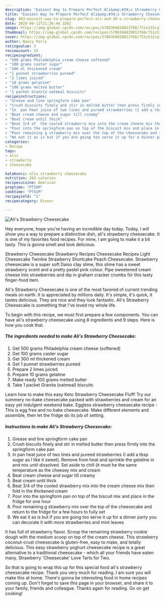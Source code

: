 ```yaml
---
description: "Easiest Way to Prepare Perfect Ali&amp;#39;s Strawberry Cheesecake"
title: "Easiest Way to Prepare Perfect Ali&amp;#39;s Strawberry Cheesecake"
slug: 463-easiest-way-to-prepare-perfect-ali-and-39-s-strawberry-cheesecake
date: 2020-09-12T21:26:44.326Z
image: https://img-global.cpcdn.com/recipes/5780366829813760/751x532cq70/alis-strawberry-cheesecake-recipe-main-photo.jpg
thumbnail: https://img-global.cpcdn.com/recipes/5780366829813760/751x532cq70/alis-strawberry-cheesecake-recipe-main-photo.jpg
cover: https://img-global.cpcdn.com/recipes/5780366829813760/751x532cq70/alis-strawberry-cheesecake-recipe-main-photo.jpg
author: Nancy Perry
ratingvalue: 3
reviewcount: 15
recipeingredient:
- "500 grams Philadelphia cream cheese softened"
- "100 grams caster sugar"
- "300 ml thickened cream"
- "1 punnet strawberries pureed"
- "2 limes juiced"
- "10 grams gelatine"
- "100 grams melted butter"
- "1 packet Granita oatmeal biscuits"
recipeinstructions:
- "Grease and line springform cake pan"
- "Crush biscuits finely and stir in melted butter then press firmly into the springform cake pan"
- "In  pan heat juice of two lines and pureed strawberries (I add a tbsp sugar as I like it sweet).  Remove from heat and sprinkle the gelatine in and mix until dissolved.  Set aside to chill (it must he the same temperature as the cheesey mix and cream"
- "Beat cream cheese and sugar till creamy"
- "Beat cream until thick"
- "Beat 3/4 of  the cooled strawberry mix into the cream cheese mix then fold in the thickened cream"
- "Pour into the springform pan on top of the biscuit mix and place in the fridge for one hour"
- "Pour remaining g strawberry mix over the top of the cheesecake and return to the fridge for a few hours to fully set"
- "We eat it as is but if you are going too serve it up for a dinner party you can decorate it with more strawberries and mint leaves"
categories:
- Recipe
tags:
- alis
- strawberry
- cheesecake

katakunci: alis strawberry cheesecake 
nutrition: 263 calories
recipecuisine: American
preptime: "PT26M"
cooktime: "PT41M"
recipeyield: "1"
recipecategory: Dinner

---
```



![Ali&#39;s Strawberry Cheesecake](https://img-global.cpcdn.com/recipes/5780366829813760/751x532cq70/alis-strawberry-cheesecake-recipe-main-photo.jpg)

Hey everyone, hope you're having an incredible day today. Today, I will show you a way to prepare a distinctive dish, ali&#39;s strawberry cheesecake. It is one of my favorites food recipes. For mine, I am going to make it a bit tasty. This is gonna smell and look delicious.

Strawberry Cheesecake Strawberry Recipes Cheesecake Recipes Light Cheesecake Twinkie Strawberry Shortcake Peach Cheesecake. Strawberry cheesecake is a super soft Daiso clay slime, this slime has a sweet strawberry scent and a pretty pastel pink colour. Pipe sweetened cream cheese into strawberries and dip in graham cracker crumbs for this tasty finger-food item.

Ali&#39;s Strawberry Cheesecake is one of the most favored of current trending meals on earth. It is appreciated by millions daily. It's simple, it's quick, it tastes delicious. They are nice and they look fantastic. Ali&#39;s Strawberry Cheesecake is something that I've loved my whole life.


To begin with this recipe, we must first prepare a few components. You can have ali&#39;s strawberry cheesecake using 8 ingredients and 9 steps. Here is how you cook that.

<!--inarticleads1-->

##### The ingredients needed to make Ali&#39;s Strawberry Cheesecake:

1. Get 500 grams Philadelphia cream cheese (softened)
1. Get 100 grams caster sugar
1. Get 300 ml thickened cream
1. Get 1 punnet strawberries pureed
1. Prepare 2 limes juiced
1. Prepare 10 grams gelatine
1. Make ready 100 grams melted butter
1. Take 1 packet Granita (oatmeal) biscuits


Learn how to make this easy Keto Strawberry Cheesecake Fluff! Try our summery no-bake cheesecake packed with strawberries and cream for an easy yet indulgent weekend bake. Eggless strawberry cheesecake recipe - This is egg free and no bake cheesecake. Make different elements and assemble, then let the fridge do its job of setting. 

<!--inarticleads2-->

##### Instructions to make Ali&#39;s Strawberry Cheesecake:

1. Grease and line springform cake pan
1. Crush biscuits finely and stir in melted butter then press firmly into the springform cake pan
1. In  pan heat juice of two lines and pureed strawberries (I add a tbsp sugar as I like it sweet).  Remove from heat and sprinkle the gelatine in and mix until dissolved.  Set aside to chill (it must he the same temperature as the cheesey mix and cream
1. Beat cream cheese and sugar till creamy
1. Beat cream until thick
1. Beat 3/4 of  the cooled strawberry mix into the cream cheese mix then fold in the thickened cream
1. Pour into the springform pan on top of the biscuit mix and place in the fridge for one hour
1. Pour remaining g strawberry mix over the top of the cheesecake and return to the fridge for a few hours to fully set
1. We eat it as is but if you are going too serve it up for a dinner party you can decorate it with more strawberries and mint leaves


It has full of strawberry flavor. Scoop the remaining strawberry cookie dough with the medium scoop on top of the cream cheese. This strawberry coconut-crust cheesecake is gluten-free, easy to make, and totally delicious. This easy strawberry yoghurt cheesecake recipe is a great alternative to a traditional cheesecake - which all your friends have eaten many. Strawberry &#39;Cheesecake&#39; Love Tarts for Two. 

So that is going to wrap this up for this special food ali&#39;s strawberry cheesecake recipe. Thank you very much for reading. I am sure you will make this at home. There's gonna be interesting food in home recipes coming up. Don't forget to save this page in your browser, and share it to your family, friends and colleague. Thanks again for reading. Go on get cooking!
